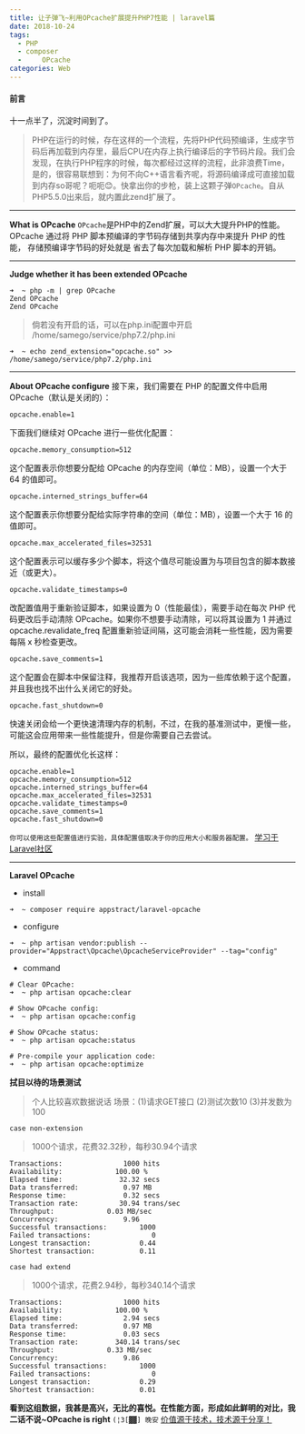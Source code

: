 ```yaml
---
title: 让子弹飞~利用OPcache扩展提升PHP7性能 | laravel篇
date: 2018-10-24
tags:
  - PHP
  - composer
  - 	OPcache
categories: Web
---
```




#### 前言

十一点半了，沉淀时间到了。

<!-- more -->

>PHP在运行的时候，存在这样的一个流程，先将PHP代码预编译，生成字节码后再加载到内存里，最后CPU在内存上执行编译后的字节码片段。我们会发现，在执行PHP程序的时候，每次都经过这样的流程，此非浪费Time，是的，很容易联想到：为何不向C++语言看齐呢，将源码编译成可直接加载到内存so哥呢？呃呃😊。快拿出你的步枪，装上这颗子弹`OPcache`。自从PHP5.5.0出来后，就内置此zend扩展了。
___

**What is OPcache**
`OPcache`是PHP中的Zend扩展，可以大大提升PHP的性能。
OPcache 通过将 PHP 脚本预编译的字节码存储到共享内存中来提升 PHP 的性能， 存储预编译字节码的好处就是 省去了每次加载和解析 PHP 脚本的开销。

___
**Judge whether it has been extended OPcache**
```shell
➜  ~ php -m | grep OPcache
Zend OPcache
Zend OPcache
```
> 倘若没有开启的话，可以在php.ini配置中开启
>/home/samego/service/php7.2/php.ini
```shell
➜  ~ echo zend_extension="opcache.so" >> /home/samego/service/php7.2/php.ini
```
___

**About OPcache configure**
接下来，我们需要在 PHP 的配置文件中启用 OPcache（默认是关闭的）：
```
opcache.enable=1
```

下面我们继续对 OPcache 进行一些优化配置：
```
opcache.memory_consumption=512
```

这个配置表示你想要分配给 OPcache 的内存空间（单位：MB），设置一个大于 64 的值即可。
```
opcache.interned_strings_buffer=64
```

这个配置表示你想要分配给实际字符串的空间（单位：MB），设置一个大于 16 的值即可。
```
opcache.max_accelerated_files=32531
```

这个配置表示可以缓存多少个脚本，将这个值尽可能设置为与项目包含的脚本数接近（或更大）。
```
opcache.validate_timestamps=0
```

改配置值用于重新验证脚本，如果设置为 0（性能最佳），需要手动在每次 PHP 代码更改后手动清除 OPcache。如果你不想要手动清除，可以将其设置为 1 并通过 opcache.revalidate_freq 配置重新验证间隔，这可能会消耗一些性能，因为需要每隔 x 秒检查更改。
```
opcache.save_comments=1
```

这个配置会在脚本中保留注释，我推荐开启该选项，因为一些库依赖于这个配置，并且我也找不出什么关闭它的好处。
```
opcache.fast_shutdown=0
```

快速关闭会给一个更快速清理内存的机制，不过，在我的基准测试中，更慢一些，可能这会应用带来一些性能提升，但是你需要自己去尝试。

所以，最终的配置优化长这样：
```
opcache.enable=1
opcache.memory_consumption=512
opcache.interned_strings_buffer=64
opcache.max_accelerated_files=32531
opcache.validate_timestamps=0
opcache.save_comments=1
opcache.fast_shutdown=0
```
`你可以使用这些配置值进行实验，具体配置值取决于你的应用大小和服务器配置。`
[学习于Laravel社区](http://laravelacademy.org/post/7326.html)

___
**Laravel OPcache**
- install 
```shell
➜  ~ composer require appstract/laravel-opcache
```

- configure
```shell
➜  ~ php artisan vendor:publish --provider="Appstract\Opcache\OpcacheServiceProvider" --tag="config"
```

- command
```shell
# Clear OPcache:
➜  ~ php artisan opcache:clear

# Show OPcache config:
➜  ~ php artisan opcache:config

# Show OPcache status:
➜  ~ php artisan opcache:status

# Pre-compile your application code:
➜  ~ php artisan opcache:optimize
```

**拭目以待的场景测试**
> 个人比较喜欢数据说话
> 场景：(1)请求GET接口 (2)测试次数10  (3)并发数为100

`case non-extension`
> 1000个请求，花费32.32秒，每秒30.94个请求
```shell
Transactions:		        1000 hits
Availability:		      100.00 %
Elapsed time:		       32.32 secs
Data transferred:	        0.97 MB
Response time:		        0.32 secs
Transaction rate:	       30.94 trans/sec
Throughput:		        0.03 MB/sec
Concurrency:		        9.96
Successful transactions:        1000
Failed transactions:	           0
Longest transaction:	        0.44
Shortest transaction:	        0.11
```

`case had extend`
> 1000个请求，花费2.94秒，每秒340.14个请求

```shell
Transactions:		        1000 hits
Availability:		      100.00 %
Elapsed time:		        2.94 secs
Data transferred:	        0.97 MB
Response time:		        0.03 secs
Transaction rate:	      340.14 trans/sec
Throughput:		        0.33 MB/sec
Concurrency:		        9.86
Successful transactions:        1000
Failed transactions:	           0
Longest transaction:	        0.29
Shortest transaction:	        0.01
```

**看到这组数据，我甚是高兴，无比的喜悦。在性能方面，形成如此鲜明的对比，我二话不说~OPcache is right**
`(¦3[▓▓] 晚安`
[价值源于技术，技术源于分享！](https://github.com/alicfeng/)
